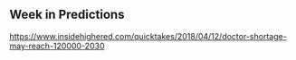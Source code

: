 ## Week in Predictions

https://www.insidehighered.com/quicktakes/2018/04/12/doctor-shortage-may-reach-120000-2030
